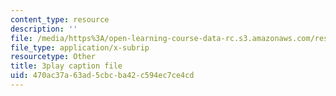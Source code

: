 ```yaml
---
content_type: resource
description: ''
file: /media/https%3A/open-learning-course-data-rc.s3.amazonaws.com/res-6-012-introduction-to-probability-spring-2018/470ac37a63ad5cbcba42c594ec7ce4cd_HL7qwWvON4.vtt
file_type: application/x-subrip
resourcetype: Other
title: 3play caption file
uid: 470ac37a-63ad-5cbc-ba42-c594ec7ce4cd
---
```

